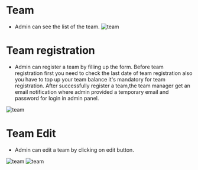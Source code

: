 # Team

- Admin can see the list of the team.
![team](/screenshots/team.png)

# Team registration

  - Admin can register a team by filling up the form. Before team registration first
    you need to check the last date of team registration also you have to top up your team balance it's
    mandatory for team registration. After successfully register a team,the team manager get an email 
    notification where admin provided a temporary email and password for login in admin panel.

![team](/screenshots/team_add.png)


# Team Edit

 - Admin can edit a team by clicking on edit button.

![team](/screenshots/team-edit1.png)
![team](/screenshots/team-edit2.png)


